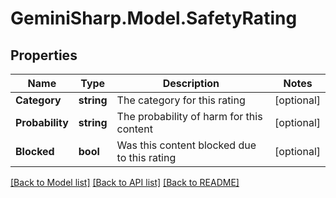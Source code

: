 # GeminiSharp.Model.SafetyRating

## Properties

Name | Type | Description | Notes
------------ | ------------- | ------------- | -------------
**Category** | **string** | The category for this rating | [optional] 
**Probability** | **string** | The probability of harm for this content | [optional] 
**Blocked** | **bool** | Was this content blocked due to this rating | [optional] 

[[Back to Model list]](../README.md#documentation-for-models) [[Back to API list]](../README.md#documentation-for-api-endpoints) [[Back to README]](../README.md)

